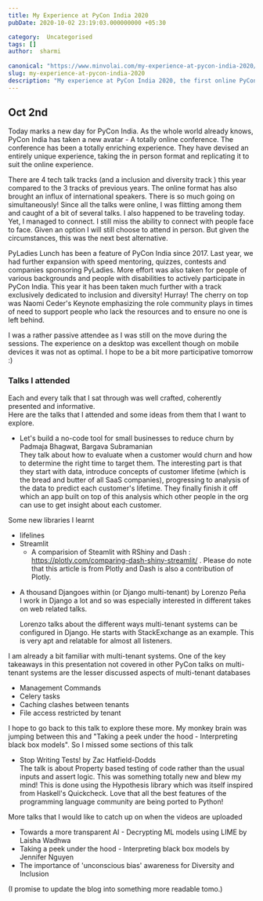 ```yaml
---
title: My Experience at PyCon India 2020
pubDate: 2020-10-02 23:19:03.000000000 +05:30

category:  Uncategorised
tags: []
author:  sharmi
 
canonical: "https://www.minvolai.com/my-experience-at-pycon-india-2020/"
slug: my-experience-at-pycon-india-2020
description: "My experience at PyCon India 2020, the first online PyCon India conference."
---
```

<h2 id="oct-2nd">Oct 2nd</h2>
<p>Today marks a new day for PyCon India. As the whole world already knows, PyCon India has taken a new avatar - A totally online conference.  The conference has been a totally enriching experience. They have devised an entirely unique experience, taking the in person format and replicating it to suit the online experience.</p>
<p>There are 4 tech talk tracks (and a inclusion and diversity track ) this year compared to the 3 tracks of previous years. The online format has also brought an influx of international speakers.  There is so much going on simultaneously! Since all the talks were online, I was flitting among them and caught of a bit of several talks. I also happened to be traveling today. Yet, I managed to connect. I still miss the ability to connect with people face to face. Given an option I will still choose to attend in person. But given the circumstances, this was the next best alternative.</p>
<p>PyLadies Lunch has been a feature of PyCon India since 2017. Last year, we had further expansion with speed mentoring, quizzes, contests  and companies sponsoring PyLadies. More effort was also taken for people of various backgrounds and people with disabilities to actively participate in PyCon India.  This year it has been taken much further with a track exclusively dedicated to inclusion and diversity! Hurray! The cherry on top was Naomi Ceder's Keynote emphasizing the role community plays in times of need to support people who lack the resources and to ensure no one is left behind.</p>
<p>I was a rather passive attendee as I was still on the move during the sessions. The experience on a desktop was excellent though on mobile devices it was not as optimal. I hope to be a bit more participative tomorrow :)</p>
<h3 id="talks-i-attended">Talks I attended</h3>
<p>Each and every talk that I sat through was well crafted, coherently presented and informative.<br />
Here are the talks that I attended and some ideas from them that I want to explore.</p>
<ul>
<li>Let's build a no-code tool for small businesses to reduce churn by Padmaja Bhagwat, Bargava Subramanian<br />
They talk about how to evaluate when a customer would churn and how to determine the right time to target them. The interesting part is that they start with data, introduce concepts of customer lifetime (which is the bread and butter of all SaaS companies), progressing to analysis of the data to predict each customer's lifetime. They finally finish it off which an app built on top of this analysis which other people in the org can use to get insight about each customer.</li>
</ul>
<p>Some new libraries I learnt</p>
<ul>
<li>lifelines</li>
<li>Streamlit
<ul>
<li>A comparision of Steamlit with RShiny and Dash : <a href="https://plotly.com/comparing-dash-shiny-streamlit/">https://plotly.com/comparing-dash-shiny-streamlit/</a> . Please do note that this article is from Plotly and Dash is also a contribution of Plotly.</li>
</ul>
</li>
</ul>
<ul>
<li>A thousand Djangoes within (or Django multi-tenant) by Lorenzo Peña<br />
I work in Django a lot and so was especially interested in different takes on web related talks.</p>
<p>Lorenzo talks about the different ways multi-tenant systems can be configured in Django. He starts with StackExchange as an example. This is very apt and relatable for almost all listeners.</li>
</ul>
<p>I am already a bit familiar with multi-tenant systems. One of the key takeaways in this presentation not covered in other PyCon talks on multi-tenant systems are the lesser discussed aspects of multi-tenant databases</p>
<ul>
<li>Management Commands</li>
<li>Celery tasks</li>
<li>Caching clashes between tenants</li>
<li>File access restricted by tenant</li>
</ul>
<p>I hope to go back to this talk to explore these more. My monkey brain was jumping between this and "Taking a peek under the hood - Interpreting black box models". So I missed some sections of this talk</p>
<ul>
<li>Stop Writing Tests! by Zac Hatfield-Dodds<br />
The talk is about Property based testing of code rather than the usual inputs and assert logic. This was something totally new and blew my mind! This is done using the Hypothesis library which was itself inspired from Haskell's Quickcheck. Love that all the best features of the programming language community are being ported to Python!</li>
</ul>
<p>More talks that I would like to catch up on when the videos are uploaded</p>
<ul>
<li>Towards a more transparent AI - Decrypting ML models using LIME by Laisha Wadhwa</li>
<li>Taking a peek under the hood - Interpreting black box models by Jennifer Nguyen</li>
<li>The importance of 'unconscious bias' awareness for Diversity and Inclusion</li>
</ul>
<p>(I promise to update the blog into something more readable tomo.)</p>
